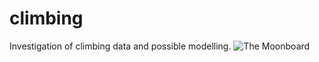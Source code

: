# climbing
Investigation of climbing data and possible modelling.
![The Moonboard](/https://drive.google.com/file/d/1bISoodLbU51-F85C85I2zkWq-H36rjmN/view?usp=sharing)
